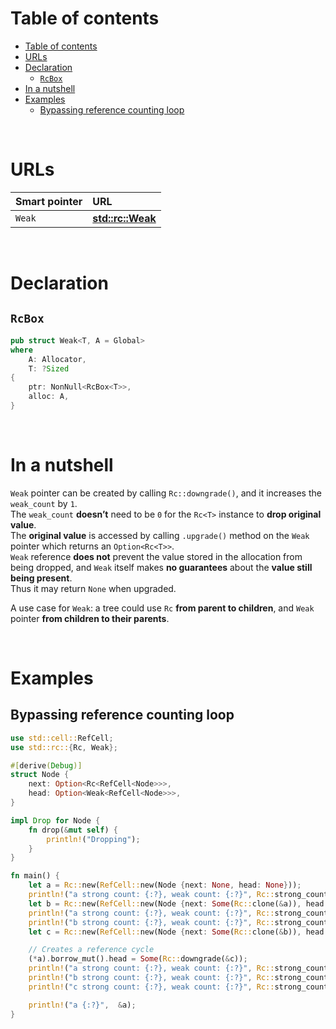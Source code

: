# Table of contents
- [Table of contents](#table-of-contents)
- [URLs](#urls)
- [Declaration](#declaration)
  - [`RcBox`](#rcbox)
- [In a nutshell](#in-a-nutshell)
- [Examples](#examples)
  - [Bypassing reference counting loop](#bypassing-reference-counting-loop)

<br>

# URLs
|Smart pointer|URL|
|:----|:------------|
|`Weak`|[**std::rc::Weak**](https://doc.rust-lang.org/stable/std/rc/struct.Weak.html)|

<br>

# Declaration
## `RcBox`
```rust
pub struct Weak<T, A = Global>
where
    A: Allocator,
    T: ?Sized
{
    ptr: NonNull<RcBox<T>>,
    alloc: A,
}
```

<br>

# In a nutshell
`Weak` pointer can be created by calling `Rc::downgrade()`, and it increases the `weak_count` by `1`.<br>
The `weak_count` **doesn’t** need to be `0` for the `Rc<T>` instance to **drop original value**.<br>
The **original value** is accessed by calling `.upgrade()` method on the `Weak` pointer which returns an `Option<Rc<T>>`.<br>
`Weak` reference **does not** prevent the value stored in the allocation from being dropped, and `Weak` itself makes **no guarantees** about the **value still being present**.<br>
Thus it may return `None` when upgraded.<br>

A use case for `Weak`: a tree could use `Rc` **from parent to children**, and `Weak` pointer **from children to their parents**.<br>

<br>

# Examples
## Bypassing reference counting loop
```Rust
use std::cell::RefCell;
use std::rc::{Rc, Weak};

#[derive(Debug)]
struct Node {
    next: Option<Rc<RefCell<Node>>>,
    head: Option<Weak<RefCell<Node>>>,
}

impl Drop for Node {
    fn drop(&mut self) {
        println!("Dropping");
    }
}

fn main() {
    let a = Rc::new(RefCell::new(Node {next: None, head: None}));
    println!("a strong count: {:?}, weak count: {:?}", Rc::strong_count(&a), Rc::weak_count(&a));
    let b = Rc::new(RefCell::new(Node {next: Some(Rc::clone(&a)), head: None}));
    println!("a strong count: {:?}, weak count: {:?}", Rc::strong_count(&a), Rc::weak_count(&a));
    println!("b strong count: {:?}, weak count: {:?}", Rc::strong_count(&b), Rc::weak_count(&b));
    let c = Rc::new(RefCell::new(Node {next: Some(Rc::clone(&b)), head: None}));

    // Creates a reference cycle
    (*a).borrow_mut().head = Some(Rc::downgrade(&c));
    println!("a strong count: {:?}, weak count: {:?}", Rc::strong_count(&a), Rc::weak_count(&a));
    println!("b strong count: {:?}, weak count: {:?}", Rc::strong_count(&b), Rc::weak_count(&b));
    println!("c strong count: {:?}, weak count: {:?}", Rc::strong_count(&c), Rc::weak_count(&c));

    println!("a {:?}",  &a);
}
```
